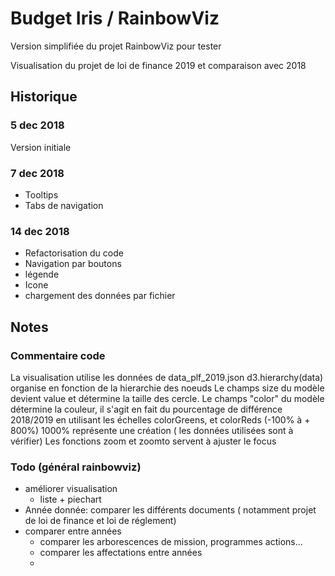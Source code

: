 # Budget Iris / RainbowViz

Version simplifiée du projet RainbowViz pour tester

Visualisation du projet de loi de finance 2019 et comparaison avec 2018

## Historique

### 5 dec 2018 
Version initiale

### 7 dec 2018
- Tooltips
- Tabs de navigation
  
### 14 dec 2018
- Refactorisation du code
- Navigation par boutons
- légende
- Icone
- chargement des données par fichier

## Notes

### Commentaire code 
La visualisation utilise les données de data_plf_2019.json
d3.hierarchy(data) organise en fonction de la hierarchie des noeuds
Le champs size du modèle devient value et détermine la taille des cercle.
Le champs "color" du modèle détermine la couleur, il s'agit en fait du pourcentage de différence 2018/2019 en utilisant les échelles colorGreens, et colorReds (-100% à + 800%)
1000% représente une création ( les données utilisées sont à vérifier)
Les fonctions zoom et zoomto servent à ajuster le focus

### Todo (général rainbowviz)

- améliorer visualisation
  - liste + piechart
- Année donnée: comparer les différents documents ( notamment projet de loi de finance et loi de réglement)
- comparer entre années
  - comparer les arborescences de mission, programmes actions...
  - comparer les affectations entre années
  - 
